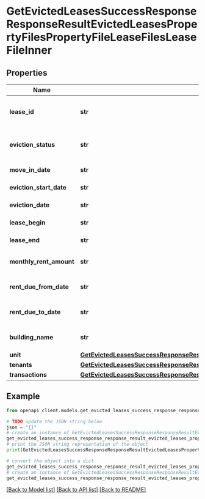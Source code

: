 # GetEvictedLeasesSuccessResponseResponseResultEvictedLeasesPropertyFilesPropertyFileLeaseFilesLeaseFileInner


## Properties

Name | Type | Description | Notes
------------ | ------------- | ------------- | -------------
**lease_id** | **str** | Unique identifier for the lease. | 
**eviction_status** | **str** | Status of the eviction (e.g., Evicted). | 
**move_in_date** | **str** | Move-in date. | 
**eviction_start_date** | **str** | Start date of eviction. | 
**eviction_date** | **str** | Date of eviction. | 
**lease_begin** | **str** | Lease start date. | 
**lease_end** | **str** | Lease end date. | 
**monthly_rent_amount** | **str** | Amount of monthly rent. | 
**rent_due_from_date** | **str** | Start date for rent due period. | 
**rent_due_to_date** | **str** | End date for rent due period. | 
**building_name** | **str** | Name of the building. | 
**unit** | [**GetEvictedLeasesSuccessResponseResponseResultEvictedLeasesPropertyFilesPropertyFileLeaseFilesLeaseFileInnerUnit**](GetEvictedLeasesSuccessResponseResponseResultEvictedLeasesPropertyFilesPropertyFileLeaseFilesLeaseFileInnerUnit.md) |  | 
**tenants** | [**GetEvictedLeasesSuccessResponseResponseResultEvictedLeasesPropertyFilesPropertyFileLeaseFilesLeaseFileInnerTenants**](GetEvictedLeasesSuccessResponseResponseResultEvictedLeasesPropertyFilesPropertyFileLeaseFilesLeaseFileInnerTenants.md) |  | 
**transactions** | [**GetEvictedLeasesSuccessResponseResponseResultEvictedLeasesPropertyFilesPropertyFileLeaseFilesLeaseFileInnerTransactions**](GetEvictedLeasesSuccessResponseResponseResultEvictedLeasesPropertyFilesPropertyFileLeaseFilesLeaseFileInnerTransactions.md) |  | 

## Example

```python
from openapi_client.models.get_evicted_leases_success_response_response_result_evicted_leases_property_files_property_file_lease_files_lease_file_inner import GetEvictedLeasesSuccessResponseResponseResultEvictedLeasesPropertyFilesPropertyFileLeaseFilesLeaseFileInner

# TODO update the JSON string below
json = "{}"
# create an instance of GetEvictedLeasesSuccessResponseResponseResultEvictedLeasesPropertyFilesPropertyFileLeaseFilesLeaseFileInner from a JSON string
get_evicted_leases_success_response_response_result_evicted_leases_property_files_property_file_lease_files_lease_file_inner_instance = GetEvictedLeasesSuccessResponseResponseResultEvictedLeasesPropertyFilesPropertyFileLeaseFilesLeaseFileInner.from_json(json)
# print the JSON string representation of the object
print(GetEvictedLeasesSuccessResponseResponseResultEvictedLeasesPropertyFilesPropertyFileLeaseFilesLeaseFileInner.to_json())

# convert the object into a dict
get_evicted_leases_success_response_response_result_evicted_leases_property_files_property_file_lease_files_lease_file_inner_dict = get_evicted_leases_success_response_response_result_evicted_leases_property_files_property_file_lease_files_lease_file_inner_instance.to_dict()
# create an instance of GetEvictedLeasesSuccessResponseResponseResultEvictedLeasesPropertyFilesPropertyFileLeaseFilesLeaseFileInner from a dict
get_evicted_leases_success_response_response_result_evicted_leases_property_files_property_file_lease_files_lease_file_inner_from_dict = GetEvictedLeasesSuccessResponseResponseResultEvictedLeasesPropertyFilesPropertyFileLeaseFilesLeaseFileInner.from_dict(get_evicted_leases_success_response_response_result_evicted_leases_property_files_property_file_lease_files_lease_file_inner_dict)
```
[[Back to Model list]](../README.md#documentation-for-models) [[Back to API list]](../README.md#documentation-for-api-endpoints) [[Back to README]](../README.md)


